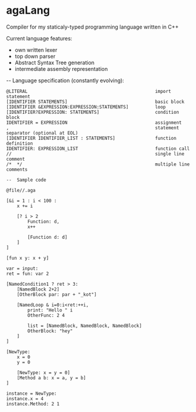 # agaLang
Compiler for my staticaly-typed programming language written in C++

Current language features:
- own written lexer
- top down parser 
- Abstract Syntax Tree generation
- intermediate assembly representation

--	Language specification (constantly evolving):

```
@LITERAL 												import statement
[IDENTIFIER STATEMENTS]									basic block
[IDENTIFIER &EXPRESSION:EXPRESSION:STATEMENTS] 			loop
[IDENTIFIER?EXPRESSION: STATEMENTS] 					condition block
IDENTIFIER = EXPRESSION              					assignment
,														statement separator (optional at EOL)
[IDENTIFIER IDENTIFIER_LIST : STATEMENTS]				function definition
IDENTIFIER: EXPRESSION_LIST								function call
//														single line comment
/*	*/													multiple line comments

--	Sample code

@file//.aga

[&i = 1 : i < 100 :
	x += i
	
	[? i > 2 
		Function: d,
		x++

		[Function d: d]
	]
]

[fun x y: x + y]

var = input:
ret = fun: var 2

[NamedCondition1 ? ret > 3:
	[NamedBlock 2+2]
	[OtherBlock par: par + "_kot"]

	[NamedLoop & i=0:i<ret:++i,
		print: "Hello " i
		OtherFunc: 2 4

		list = [NamedBlock, NamedBlock, NamedBlock]
		OtherBlock: "hey"
	]
]

[NewType:
	x = 0
	y = 0
	
	[NewType: x = y = 0]
	[Method a b: x = a, y = b]
]

instance = NewType:
instance.x = 4
instance.Method: 2 1
```